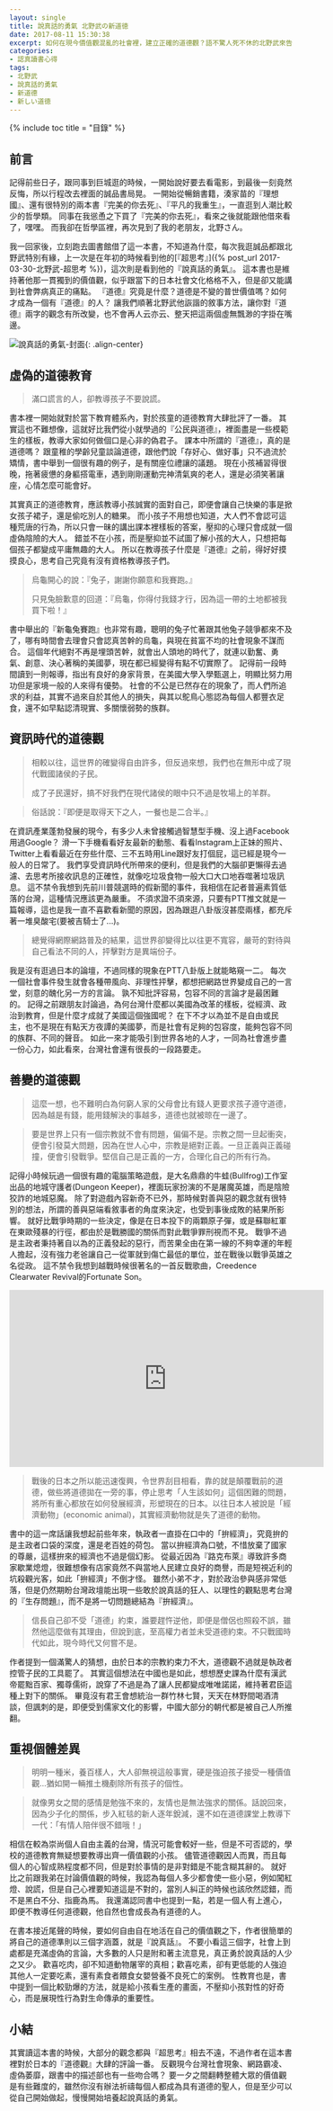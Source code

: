 ```yaml
---
layout: single
title: 說真話的勇氣 北野武の新道徳
date: 2017-08-11 15:30:38
excerpt: 如何在現今價值觀混亂的社會裡，建立正確的道德觀？語不驚人死不休的北野武來告訴你。
categories:
- 認真讀書心得
tags:
- 北野武
- 說真話的勇氣
- 新道德
- 新しい道徳
---
```


{% include toc title = "目錄" %}

## 前言

記得前些日子，跟同事到巨城逛的時候，一開始說好要去看電影，到最後一刻竟然反悔，所以行程改去裡面的誠品書局晃。
一開始從暢銷書籍，湊家苗的『理想國』、還有很特別的兩本書『完美的你去死』、『平凡的我重生』，一直逛到人潮比較少的哲學類。
同事在我慫恿之下買了『完美的你去死』，看來之後就能跟他借來看了，嘿嘿。
而我卻在哲學區裡，再次見到了我的老朋友，北野さん。

我一回家後，立刻跑去圖書館借了這一本書，不知道為什麼，每次我逛誠品都跟北野武特別有緣，上一次是在年初的時候看到他的[『超思考』]({% post_url 2017-03-30-北野武-超思考 %})，這次則是看到他的『說真話的勇氣』。
這本書也是維持著他那一貫獨到的價值觀，似乎跟當下的日本社會文化格格不入，但是卻又能講到社會弊病真正的痛點。
『道德』究竟是什麼？道德是不變的普世價值嗎？如何才成為一個有『道德』的人？
讓我們順著北野武他詼諧的敘事方法，讓你對『道德』兩字的觀念有所改變，也不會再人云亦云、整天把這兩個虛無飄渺的字掛在嘴邊。

![說真話的勇氣-封面](/assets/images/album/日誌用圖/DSC_0240.jpg){: .align-center}

## 虛偽的道德教育

> 滿口謊言的人，卻教導孩子不要說謊。

書本裡一開始就對於當下教育體系內，對於孩童的道德教育大肆批評了一番。
其實這也不難想像，這就好比我們從小就學過的『公民與道德』，裡面盡是一些模範生的樣板，教導大家如何做個口是心非的偽君子。
課本中所謂的『道德』，真的是道德嗎？
跟童稚的學齡兒童談論道德，跟他們說「存好心、做好事」只不過流於矯情，書中舉到一個很有趣的例子，是有關座位禮讓的議題。
現在小孩補習得很晚，拖著疲憊的身軀搭電車，遇到剛剛運動完神清氣爽的老人，還是必須笑著讓座，心情怎麼可能會好。

其實真正的道德教育，應該教導小孩誠實的面對自己，即便會讓自己快樂的事是掀女孩子裙子，還是偷吃別人的糖果。
而小孩子不用想也知道，大人們不會認可這種荒唐的行為，所以只會一昧的講出課本裡樣板的答案，壓抑的心理只會成就一個虛偽陰險的大人。
錯並不在小孩，而是壓抑並不試圖了解小孩的大人，只想把每個孩子都變成平庸無趣的大人。
所以在教導孩子什麼是『道德』之前，得好好摸摸良心，思考自己究竟有沒有資格教導孩子們。

> 烏龜開心的說：『兔子，謝謝你願意和我賽跑。』
>
> 只見兔臉歉意的回道：『烏龜，你得付我錢才行，因為這一帶的土地都被我買下啦！』

書中舉出的『新龜兔賽跑』也非常有趣，聰明的兔子忙著跟其他兔子競爭都來不及了，哪有時間會去理會只會認真苦幹的烏龜，與現在貧富不均的社會現象不謀而合。
這個年代絕對不再是埋頭苦幹，就會出人頭地的時代了，就連以勤奮、勇氣、創意、決心著稱的美國夢，現在都已經變得有點不切實際了。
記得前一段時間讀到一則報導，指出有良好的身家背景，在美國大學入學甄選上，明顯比努力用功但是家境一般的人來得有優勢。
社會的不公是已然存在的現象了，而人們所追求的利益，其實不過來自於其他人的損失，與其以鴕鳥心態認為每個人都豐衣足食，還不如早點認清現實、多關懷弱勢的族群。

## 資訊時代的道德觀

> 相較以往，這世界的確變得自由許多，但反過來想，我們也在無形中成了現代戰國諸侯的子民。
>
> 成了子民還好，搞不好我們在現代諸侯的眼中只不過是牧場上的羊群。

> 俗話說：『即便是取得天下之人，一餐也是二合半。』

在資訊產業蓬勃發展的現今，有多少人未曾接觸過智慧型手機、沒上過Facebook用過Google？
滑一下手機看看好友最新的動態、看看Instagram上正妹的照片、Twitter上看看最近在夯些什麼、三不五時用Line跟好友打個屁，這已經是現今一般人的日常了。
我們享受資訊時代所帶來的便利，但是我們的大腦卻更懶得去過濾、去思考所接收訊息的正確性，就像吃垃圾食物一般大口大口地吞噬著垃圾訊息。
這不禁令我想到先前川普競選時的假新聞的事件，我相信在記者普遍素質低落的台灣，這種情況應該更為嚴重。
不須求證不須來源，只要有PTT推文就是一篇報導，這也是我一直不喜歡看新聞的原因，因為跟逛八卦版沒甚麼兩樣，都充斥著一堆臭酸宅(要被吉騎士了...)。

> 總覺得網際網路普及的結果，這世界卻變得比以往更不寬容，嚴苛的對待與自己看法不同的人，抨擊對方是異端份子。

我是沒有逛過日本的論壇，不過同樣的現象在PTT八卦版上就能略窺一二。
每次一個社會事件發生就會各種帶風向、非理性抨擊，都想把網路世界變成自己的一言堂，刻意的醜化另一方的言論。
孰不知批評容易，包容不同的言論才是最困難的。
記得之前跟朋友討論過，為何台灣什麼都以美國為改革的樣板，從經濟、政治到教育，但是什麼才成就了美國這個強國呢？
在下不才以為並不是自由或民主，也不是現在有點天方夜譚的美國夢，而是社會有足夠的包容度，能夠包容不同的族群、不同的聲音。
如此一來才能吸引到世界各地的人才，一同為社會進步盡一份心力，如此看來，台灣社會還有很長的一段路要走。

## 善變的道德觀

> 這麼一想，也不難明白為何窮人家的父母會比有錢人更要求孩子遵守道德，因為越是有錢，能用錢解決的事越多，道德也就被晾在一邊了。

> 要是世界上只有一個宗教就不會有問題，偏偏不是。宗教之間一旦起衝突，便會引發莫大問題，因為在世人心中，宗教是絕對正義。一旦正義與正義碰撞，便會引發戰爭。堅信自己是正義的一方，合理化自己的所有行為。

記得小時候玩過一個很有趣的電腦策略遊戲，是大名鼎鼎的牛蛙(Bullfrog)工作室出品的地城守護者(Dungeon Keeper)，裡面玩家扮演的不是屠魔英雄，而是陰險狡詐的地城惡魔。
除了對遊戲內容新奇不已外，那時候對善與惡的觀念就有很特別的想法，所謂的善與惡端看敘事者的角度來決定，也受到事後成敗的結果所影響。
就好比戰爭時期的一些決定，像是在日本投下的兩顆原子彈，或是蘇聯紅軍在東歐殘暴的行徑，都由於是戰勝國的關係而對此戰爭罪刑視而不見。
戰爭不過是主政者秉持著自以為的正義發起的惡行，而苦果全由在第一線的不夠幸運的年輕人擔起，沒有強力老爸讓自己一從軍就到傷亡最低的單位，並在戰後以戰爭英雄之名從政。
這不禁令我想到越戰時候很著名的一首反戰歌曲，Creedence Clearwater Revival的Fortunate Son。

<p style="text-align: center;"><iframe width="560" height="315" src="https://www.youtube.com/embed/40JmEj0_aVM" frameborder="0" allowfullscreen></iframe></p>

> 戰後的日本之所以能迅速復興，令世界刮目相看，靠的就是顛覆戰前的道德，做些將道德拋在一旁的事，停止思考「人生該如何」這個困難的問題，將所有重心都放在如何發展經濟，形塑現在的日本。以往日本人被說是「經濟動物」(economic animal)，其實經濟動物就是失了道德的動物。

書中的這一席話讓我想起前些年來，執政者一直掛在口中的「拚經濟」，究竟拚的是主政者口袋的深度，還是老百姓的荷包。
當以拚經濟為口號，不惜放棄了國家的尊嚴，這樣拚來的經濟也不過是個幻影。
從最近因為『路克布萊』導致許多商家歇業熄燈，很難想像有店家竟然不與當地人民建立良好的商譽，而是短視近利的坑殺觀光客，如此「拚經濟」不倒才怪。
雖然小弟不才，對於政治參與感非常低落，但是仍然期盼台灣政壇能出現一些敢於說真話的狂人、以理性的觀點思考台灣的『生存問題』，而不是將一切問題總結為『拚經濟』。

> 信長自己卻不受「道德」約束，誰要趕忤逆他，即便是僧侶也照殺不誤，雖然他這麼做有其理由，但說到底，至高權力者並未受道德約束。不只戰國時代如此，現今時代又何嘗不是。

作者提到一個滿驚人的猜想，由於日本的宗教約束力不大，道德觀不過就是執政者控管子民的工具罷了。
其實這個想法在中國也是如此，想想歷史課為什麼有漢武帝罷黜百家、獨尊儒術，說穿了不過是為了讓人民都變成唯唯諾諾，維持著君臣這種上對下的關係。
畢竟沒有君王會想統治一群竹林七賢，天天在林野間喝酒清談，但諷刺的是，即便受到儒家文化的影響，中國大部分的朝代都是被自己人所推翻。


## 重視個體差異

> 明明一種米，養百樣人，大人卻無視這般事實，硬是強迫孩子接受一種價值觀...猶如開一輛推土機剷除所有孩子的個性。

> 就像男女之間的感情是勉強不來的，友情也是無法強求的關係。話說回來，因為少子化的關係，步入紅毯的新人逐年銳減，還不如在道德課堂上教導下一代：「有情人陪伴很不錯哦！」

相信在較為崇尚個人自由主義的台灣，情況可能會較好一些，但是不可否認的，學校的道德教育無疑想要教導出齊一價值觀的小孩。
儘管道德觀因人而異，而且每個人的心智成熟程度都不同，但是對於事情的是非對錯是不能含糊其辭的。
就好比之前跟我弟在討論價值觀的時候，我認為每個人多少都會使一些小惡，例如闖紅燈、說謊，但是自己心裡要知道這是不對的，當別人糾正的時候也該欣然認錯，而不是黑白不分、指鹿為馬。
我還滿認同書中也提到一點，若是一個人有上進心，即便不教導任何道德觀，他自然也會成長為有道德的人。

在書本接近尾聲的時候，要如何自由自在地活在自己的價值觀之下，作者很簡單的將自己的道德準則以三個字涵蓋，就是『說真話』。
不要小看這三個字，社會上到處都是充滿虛偽的言論，大多數的人只是附和著主流意見，真正勇於說真話的人少之又少。
歡喜吃肉，卻不知道動物屠宰的真相；歡喜吃素，卻有更低能的人強迫其他人一定要吃素，還有素食者餵食女嬰營養不良死亡的案例。
性教育也是，書中提到一個比較勁爆的方法，就是給小孩看生產的畫面，不壓抑小孩對性的好奇心，而是展現性行為對生命傳承的重要性。

## 小結

其實讀這本書的時候，大部分的觀念都與『超思考』相去不遠，不過作者在這本書裡對於日本的『道德觀』大肆的評論一番。
反觀現今台灣社會現象、網路霸凌、虛偽萎靡，跟書中的描述部也有一些吻合嗎？
要一夕之間翻轉整體大眾的價值觀是有些難度的，雖然你沒有辦法祈禱每個人都成為具有道德的聖人，但是至少可以從自己開始做起，慢慢開始培養起說真話的勇氣。

